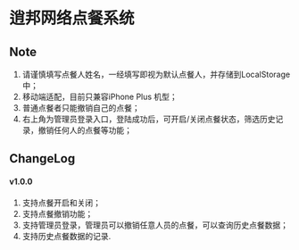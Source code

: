 # 逍邦网络点餐系统	

## Note

1. 请谨慎填写点餐人姓名，一经填写即视为默认点餐人，并存储到LocalStorage中；
2. 移动端适配，目前只兼容iPhone Plus 机型；
3. 普通点餐者只能撤销自己的点餐；
4. 右上角为管理员登录入口，登陆成功后，可开启/关闭点餐状态，筛选历史记录，撤销任何人的点餐等功能；

## ChangeLog

#### v1.0.0
1. 支持点餐开启和关闭；
2. 支持点餐撤销功能；
3. 支持管理员登录，管理员可以撤销任意人员的点餐，可以查询历史点餐数据；
4. 支持历史点餐数据的记录.



